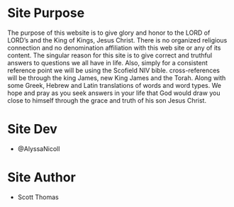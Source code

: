 # Site Purpose

  The purpose of this website is to give glory and honor to the LORD of LORD’s and the King of Kings, Jesus Christ. There is no organized religious connection and no denomination affiliation with this web site or any of its content. The singular reason for this site is to give correct and truthful answers to questions we all have in life. Also, simply for a consistent reference point we will be using the Scofield NIV bible. cross-references will be through the king James, new King James and the Torah. Along with some Greek, Hebrew and Latin translations of words and word types. We hope and pray as you seek answers in your life that God would draw you close to himself through the grace and truth of his son Jesus Christ.

# Site Dev

- @AlyssaNicoll

# Site Author

 - Scott Thomas

